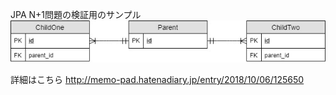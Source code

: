 JPA N+1問題の検証用のサンプル  
![ERD](https://github.com/memo-pad/erd/blob/master/N%2B1%20Diagram.jpg)

詳細はこちら http://memo-pad.hatenadiary.jp/entry/2018/10/06/125650
